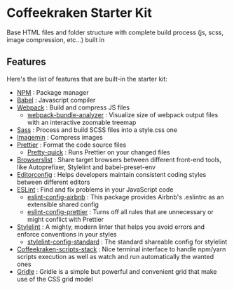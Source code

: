 # Coffeekraken Starter Kit

Base HTML files and folder structure with complete build process (js, scss, image compression, etc...) built in

## Features

Here's the list of features that are built-in the starter kit:

- [NPM](https://www.npmjs.com/) : Package manager
- [Babel](https://babeljs.io/) : Javascript compiler
- [Webpack](https://www.npmjs.com/package/webpack) : Build and compress JS files
  - [webpack-bundle-analyzer](https://www.npmjs.com/package/webpack-bundle-analyzer) : Visualize size of webpack output files with an interactive zoomable treemap
- [Sass](https://www.npmjs.com/package/sass) : Process and build SCSS files into a style.css one
- [Imagemin](https://www.npmjs.com/package/imagemin) : Compress images
- [Prettier](https://prettier.io/) : Format the code source files
  - [Pretty-quick](https://www.npmjs.com/package/pretty-quick) : Runs Prettier on your changed files
- [Browserslist](https://github.com/browserslist/browserslist) : Share target browsers between different front-end tools, like Autoprefixer, Stylelint and babel-preset-env
- [Editorconfig](https://editorconfig.org/) : Helps developers maintain consistent coding styles between different editors
- [ESLint](https://eslint.org/) : Find and fix problems in your JavaScript code
  - [eslint-config-airbnb](https://www.npmjs.com/package/eslint-config-airbnb) : This package provides Airbnb's .eslintrc as an extensible shared config
  - [eslint-config-prettier](https://github.com/prettier/eslint-config-prettier) : Turns off all rules that are unnecessary or might conflict with Prettier
- [Stylelint](https://www.npmjs.com/package/stylelint) : A mighty, modern linter that helps you avoid errors and enforce conventions in your styles
  - [stylelint-config-standard](https://www.npmjs.com/package/stylelint-config-standard?activeTab=dependents) : The standard shareable config for stylelint
- [Coffeekraken-scripts-stack](https://www.npmjs.com/package/@coffeekraken/scripts-stack) : Nice terminal interface to handle npm/yarn scripts execution as well as watch and run automatically the wanted ones
- [Gridle](https://www.npmjs.com/package/@coffeekraken/gridle) : Gridle is a simple but powerful and convenient grid that make use of the CSS grid model
